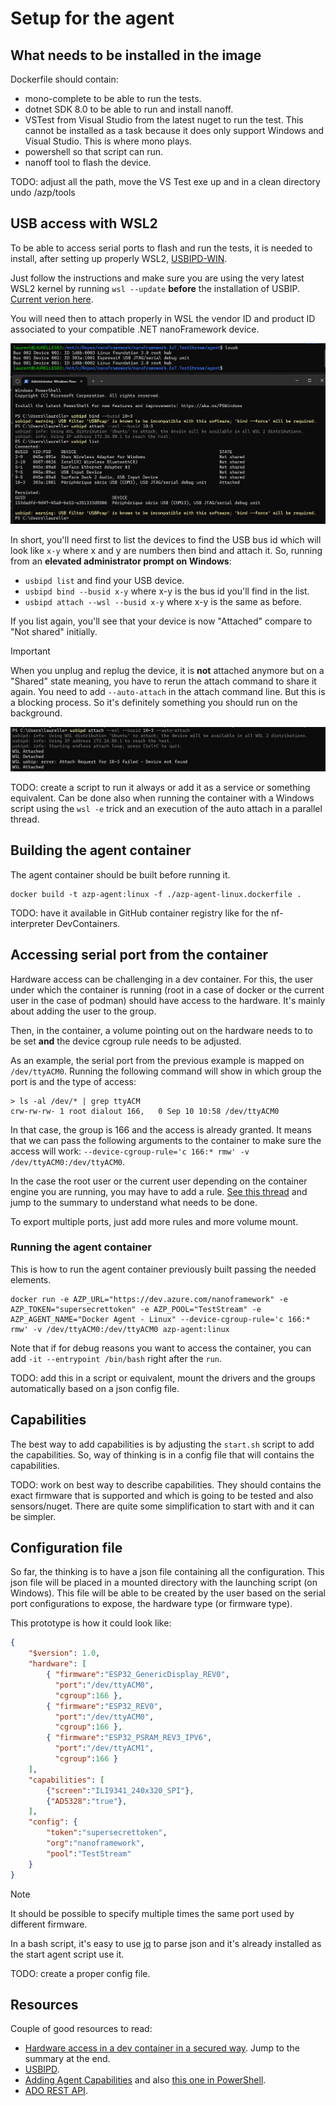 # Setup for the agent

## What needs to be installed in the image

Dockerfile should contain:

* mono-complete to be able to run the tests.
* dotnet SDK 8.0 to be able to run and install nanoff.
* VSTest from Visual Studio from the latest nuget to run the test. This cannot be installed as a task because it does only support Windows and Visual Studio. This is where mono plays.
* powershell so that script can run.
* nanoff tool to flash the device.

TODO: adjust all the path, move the VS Test exe up and in a clean directory undo /azp/tools

## USB access with WSL2

To be able to access serial ports to flash and run the tests, it is needed to install, after setting up properly WSL2, [USBIPD-WIN](https://learn.microsoft.com/en-us/windows/wsl/connect-usb).

Just follow the instructions and make sure you are using the very latest WSL2 kernel by running `wsl --update` **before** the installation of USBIP. [Current verion here](https://github.com/dorssel/usbipd-win/releases/download/v4.3.0/usbipd-win_4.3.0.msi).

You will need then to attach properly in WSL the vendor ID and product ID associated to your compatible .NET nanoFramework device.

![usbipd list and attach](./usbipd.png)

In short, you'll need first to list the devices to find the USB bus id which will look like `x-y` where x and y are numbers then bind and attach it. So, running from an **elevated administrator prompt on Windows**:

* `usbipd list` and find your USB device.
* `usbipd bind --busid x-y` where x-y is the bus id you'll find in the list.
* `usbipd attach --wsl --busid x-y` where x-y is the same as before.

If you list again, you'll see that your device is now "Attached" compare to "Not shared" initially.

> [!Important]
> When you unplug and replug the device, it is **not** attached anymore but on a "Shared" state meaning, you have to rerun the attach command to share it again. You need to add `--auto-attach` in the attach command line. But this is a blocking process. So it's definitely something you should run on the background.

![usbipd auto attach](./usbipd_autoattach.png)

TODO: create a script to run it always or add it as a service or something equivalent. Can be done also when running the container with a Windows script using the `wsl -e` trick and an execution of the auto attach in a parallel thread.

## Building the agent container

The agent container should be built before running it.

```shell
docker build -t azp-agent:linux -f ./azp-agent-linux.dockerfile .
```

TODO: have it available in GitHub container registry like for the nf-interpreter DevContainers.

## Accessing serial port from the container

Hardware access can be challenging in a dev container. For this, the user under which the container is running (root in a case of docker or the current user in the case of podman) should have access to the hardware. It's mainly about adding the user to the group.

Then, in the container, a volume pointing out on the hardware needs to to be set **and** the device cgroup rule needs to be adjusted.

As an example, the serial port from the previous example is mapped on `/dev/ttyACM0`. Running the following command will show in which group the port is and the type of access:

```shell
> ls -al /dev/* | grep ttyACM
crw-rw-rw- 1 root dialout 166,   0 Sep 10 10:58 /dev/ttyACM0
```

In that case, the group is 166 and the access is already granted. It means that we can pass the following arguments to the container to make sure the access will work: `--device-cgroup-rule='c 166:* rmw' -v /dev/ttyACM0:/dev/ttyACM0`.

In the case the root user or the current user depending on the container engine you are running, you may have to add a rule. [See this thread](https://stackoverflow.com/questions/24225647/docker-a-way-to-give-access-to-a-host-usb-or-serial-device) and jump to the summary to understand what needs to be done.

To export multiple ports, just add more rules and more volume mount.

### Running the agent container

This is how to run the agent container previously built passing the needed elements.

```shell
docker run -e AZP_URL="https://dev.azure.com/nanoframework" -e AZP_TOKEN="supersecrettoken" -e AZP_POOL="TestStream" -e AZP_AGENT_NAME="Docker Agent - Linux" --device-cgroup-rule='c 166:* rmw' -v /dev/ttyACM0:/dev/ttyACM0 azp-agent:linux
```

Note that if for debug reasons you want to access the container, you can add `-it --entrypoint /bin/bash` right after the `run`.

TODO: add this in a script or equivalent, mount the drivers and the groups automatically based on a json config file.

## Capabilities

The best way to add capabilities is by adjusting the `start.sh` script to add the capabilities. So, way of thinking is in a config file that will contains the capabilities.

TODO: work on best way to describe capabilities. They should contains the exact firmware that is supported and which is going to be tested and also sensors/nuget. There are quite some simplification to start with and it can be simpler.

## Configuration file

So far, the thinking is to have a json file containing all the configuration. This json file will be placed in a mounted directory with the launching script (on Windows). This file will be able to be created by the user based on the serial port configurations to expose, the hardware type (or firmware type).

This prototype is how it could look like:

```json
{
    "$version": 1.0,
    "hardware": [
        { "firmware":"ESP32_GenericDisplay_REV0",
          "port":"/dev/ttyACM0",
          "cgroup":166 },
        { "firmware":"ESP32_REV0",
          "port":"/dev/ttyACM0",
          "cgroup":166 },
        { "firmware":"ESP32_PSRAM_REV3_IPV6",
          "port":"/dev/ttyACM1",
          "cgroup":166 }
    ],
    "capabilities": [
        {"screen":"ILI9341_240x320_SPI"},
        {"AD5328":"true"},
    ],
    "config": {
        "token":"supersecrettoken",
        "org":"nanoframework",
        "pool":"TestStream"
    }
}
```

> [!Note]
> It should be possible to specify multiple times the same port used by different firmware.

In a bash script, it's easy to use [jq](https://jqlang.github.io/jq/) to parse json and it's already installed as the start agent script use it.

TODO: create a proper config file.

## Resources

Couple of good resources to read:

* [Hardware access in a dev container in a secured way](https://stackoverflow.com/questions/24225647/docker-a-way-to-give-access-to-a-host-usb-or-serial-device). Jump to the summary at the end.
* [USBIPD](https://github.com/dorssel/usbipd-win/tree/v4.3.0).
* [Adding Agent Capabilities](https://stackoverflow.com/questions/54700536/automate-adding-capabilities-to-azure-devops-self-hosted-agents) and also [this one in PowerShell](https://blogs.blackmarble.co.uk/rfennell/programmatically-adding-user-capabilities-to-azure-devops-agents/).
* [ADO REST API](https://learn.microsoft.com/en-us/rest/api/azure/devops/?view=azure-devops-rest-7.2).
